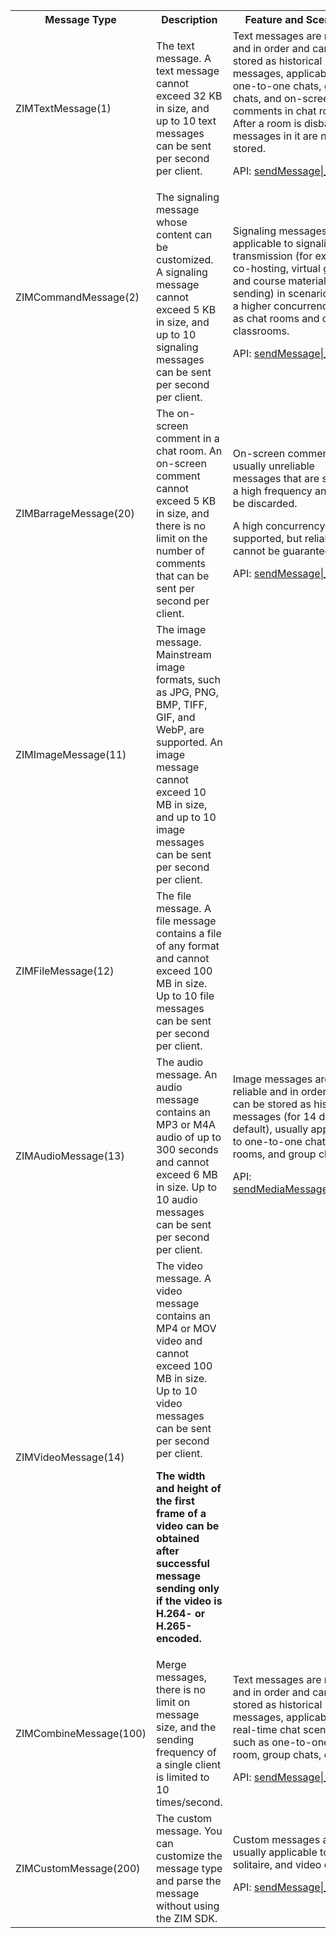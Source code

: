 <table>
  <colgroup>
    <col width="23%">
    <col width="45%">
    <col width="32%">
  </colgroup>
<tbody><tr data-row-level="1">
<th>Message Type</th>
<th>Description</th>
<th>Feature and Scenario</th>
</tr>
<tr data-row-level="2">
<td>ZIMTextMessage(1)</td>
<td>The text message. A text message cannot exceed 32 KB in size, and up to 10 text messages can be sent per second per client.</td>
<td>Text messages are reliable and in order and can be stored as historical messages, applicable to one-to-one chats, group chats, and on-screen comments in chat rooms. After a room is disbanded, messages in it are not stored.

API: [sendMessage|_blank](@sendMessage)</td>
</tr>
<tr data-row-level="3">
<td>ZIMCommandMessage(2)</td>
<td>The signaling message whose content can be customized. A signaling message cannot exceed 5 KB in size, and up to 10 signaling messages can be sent per second per client.</td>
<td>Signaling messages are applicable to signaling transmission (for example, co-hosting, virtual gifting, and course materials sending) in scenarios with a higher concurrency, such as chat rooms and online classrooms.

API: [sendMessage|_blank](@sendMessage)</td>
</tr>
<tr data-row-level="4">
<td>ZIMBarrageMessage(20)</td>
<td>The on-screen comment in a chat room. An on-screen comment cannot exceed 5 KB in size, and there is no limit on the number of comments that can be sent per second per client.</td>
<td><p>On-screen comments are usually unreliable messages that are sent at a high frequency and can be discarded.</p><p>A high concurrency is supported, but reliability cannot be guaranteed.</p>

API: [sendMessage|_blank](@sendMessage)</td>
</tr>
<tr data-row-level="5">
<td>ZIMImageMessage(11)</td>
<td>The image message. Mainstream image formats, such as JPG, PNG, BMP, TIFF, GIF, and WebP, are supported. An image message cannot exceed 10 MB in size, and up to 10 image messages can be sent per second per client.</td>
<td rowspan="4">Image messages are reliable and in order and can be stored as historical messages (for 14 days by default), usually applicable to one-to-one chats, chat rooms, and group chats.

API: 
[sendMediaMessage|_blank](@sendMediaMessage)</td>
</tr>
<tr data-row-level="6">
<td>ZIMFileMessage(12)</td>
<td>The file message. A file message contains a file of any format and cannot exceed 100 MB in size. Up to 10 file messages can be sent per second per client.</td>
</tr>
<tr data-row-level="7">
<td>ZIMAudioMessage(13)</td>
<td>The audio message. An audio message contains an MP3 or M4A audio of up to 300 seconds and cannot exceed 6 MB in size. Up to 10 audio messages can be sent per second per client.</td>
</tr>
<tr data-row-level="8">
<td>ZIMVideoMessage(14)</td>
<td>The video message. A video message contains an MP4 or MOV video and cannot exceed 100 MB in size. Up to 10 video messages can be sent per second per client. 

**The width and height of the first frame of a video can be obtained after successful message sending only if the video is H.264- or H.265-encoded.**</td>
</tr>
<tr data-row-level="9">
<td>ZIMCombineMessage(100)</td>
<td>Merge messages, there is no limit on message size, and the sending frequency of a single client is limited to 10 times/second.</td>
<td>Text messages are reliable and in order and can be stored as historical messages, applicable to real-time chat scenarios such as one-to-one chats, room, group chats, etc.

API: [sendMessage|_blank](@sendMessage)</td>
</tr>
<tr data-row-level="10">
<td>ZIMCustomMessage(200)</td>
<td>The custom message. You can customize the message type and parse the message without using the ZIM SDK.</td>
<td>Custom messages are usually applicable to votes, solitaire, and video cards.


API: 
[sendMessage|_blank](@sendMessage)</td>
</tr>
</tbody></table>












